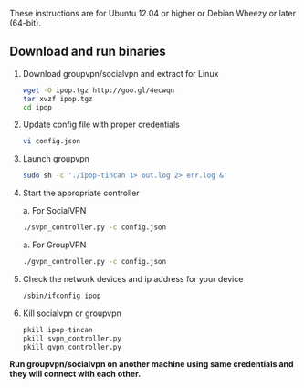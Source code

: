 These instructions are for Ubuntu 12.04 or higher or Debian Wheezy or later (64-bit).

## Download and run binaries

1.  Download groupvpn/socialvpn and extract for Linux

    ```bash
    wget -O ipop.tgz http://goo.gl/4ecwqn
    tar xvzf ipop.tgz
    cd ipop
    ```

2.  Update config file with proper credentials

    ```bash
    vi config.json
    ```

3.  Launch groupvpn

    ```bash
    sudo sh -c './ipop-tincan 1> out.log 2> err.log &'
    ```

4.  Start the appropriate controller

    a.   For SocialVPN

    ```bash
    ./svpn_controller.py -c config.json
    ```

    a.   For GroupVPN

    ```bash
    ./gvpn_controller.py -c config.json
    ```

5.  Check the network devices and ip address for your device

    ```bash
    /sbin/ifconfig ipop
    ```

6.  Kill socialvpn or groupvpn

    ```bash
    pkill ipop-tincan
    pkill svpn_controller.py
    pkill gvpn_controller.py
    ```

**Run groupvpn/socialvpn on another machine using same credentials and they will connect
with each other.**
